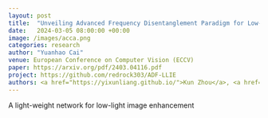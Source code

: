 ```yaml
---
layout: post
title:  "Unveiling Advanced Frequency Disentanglement Paradigm for Low-Light Image Enhancement"
date:   2024-03-05 08:00:00 +00:00
image: /images/acca.png
categories: research
author: "Yuanhao Cai"
venue: European Conference on Computer Vision (ECCV)
paper: https://arxiv.org/pdf/2403.04116.pdf
project: https://github.com/redrock303/ADF-LLIE
authors: <a href="https://yixunliang.github.io/">Kun Zhou</a>, <a href="https://sds.cuhk.edu.cn/en/node/678">Xinyu Lin</a>, <a href="https://fenglinglwb.github.io/">Wenbo Li</a>, <a href="https://xuxiaogang.com/">Xiaogang Xu</a>, <strong>Yuanhao Cai </strong>, <a href="https://zhonghang-liu.github.io/homepage/">Zhonghang Liu</a>, <a href="https://scholar.google.com/citations?user=z-rqsR4AAAAJ&hl=zh-CN">Xiaoguang Han</a>, <a href="https://sites.google.com/site/jiangbolu/">Jiangbo Lu</a>
---
```

A light-weight network for low-light image enhancement